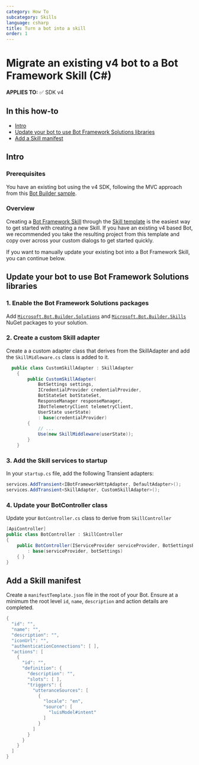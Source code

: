 ```yaml
---
category: How To
subcategory: Skills
language: csharp
title: Turn a bot into a skill
order: 1
---
```


# Migrate an existing v4 bot to a Bot Framework Skill (C#)

**APPLIES TO:** ✅ SDK v4

## In this how-to

- [Intro](#intro)
- [Update your bot to use Bot Framework Solutions libraries](#update-your-bot-to-use-bot-framework-solutions-libraries)
- [Add a Skill manifest](#add-a-skill-manifest)

## Intro

### Prerequisites

You have an existing bot using the v4 SDK, following the MVC approach from this [Bot Builder sample](https://github.com/Microsoft/BotBuilder-Samples/tree/master/samples/csharp_dotnetcore/05.multi-turn-prompt).

### Overview

Creating a [Bot Framework Skill](../../../overview/skills.md) through the [Skill template](/docs/tutorials/csharp/skill.md#create-your-skill) is the easiest way to get started with creating a new Skill. If you have an existing v4 based Bot, we  recommended you take the resulting project from this template and copy over across your custom dialogs to get started quickly.

If you want to manually update your existing bot into a Bot Framework Skill, you can continue below.

## Update your bot to use Bot Framework Solutions libraries

### 1. Enable the Bot Framework Solutions packages

Add [`Microsoft.Bot.Builder.Solutions`](https://www.nuget.org/packages/Microsoft.Bot.Builder.Solutions/) and [`Microsoft.Bot.Builder.Skills`](https://www.nuget.org/packages/Microsoft.Bot.Builder.Skills/) NuGet packages to your solution.

### 2. Create a custom Skill adapter

Create a a custom adapter class that derives from the SkillAdapter and add the `SkillMidleware.cs` class is added to it.

```csharp
  public class CustomSkillAdapter : SkillAdapter
    {
        public CustomSkillAdapter(
            BotSettings settings,
            ICredentialProvider credentialProvider,
            BotStateSet botStateSet,
            ResponseManager responseManager,
            IBotTelemetryClient telemetryClient,
            UserState userState)
            : base(credentialProvider)
        {
            // ...
            Use(new SkillMiddleware(userState));
        }
    }
```

### 3. Add the Skill services to startup

In your `startup.cs` file, add the following Transient adapters:

```csharp
services.AddTransient<IBotFrameworkHttpAdapter, DefaultAdapter>();
services.AddTransient<SkillAdapter, CustomSkillAdapter>();
```

### 4. Update your BotController class

Update your `BotController.cs` class to derive from `SkillController`

```csharp
[ApiController]
public class BotController : SkillController
{
    public BotController(IServiceProvider serviceProvider, BotSettingsBase botSettings)
        : base(serviceProvider, botSettings)
    { }
}
```

## Add a Skill manifest

Create a `manifestTemplate.json` file in the root of your Bot. Ensure at a minimum the root level `id`, `name`, `description` and action details are completed.

```csharp
{
  "id": "",
  "name": "",
  "description": "",
  "iconUrl": "",
  "authenticationConnections": [ ],
  "actions": [
    {
      "id": "",
      "definition": {
        "description": "",
        "slots": [ ],
        "triggers": {
          "utteranceSources": [
            {
              "locale": "en",
              "source": [
                "luisModel#intent"
              ]
            }
          ]
        }
      }
    }
  ]
}
```
